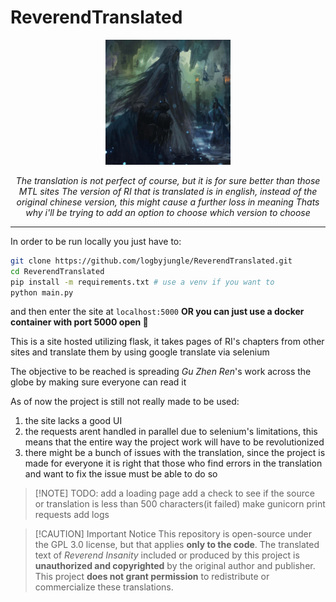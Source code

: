 # ReverendTranslated

<p align="center">
    <img src="static/icon.png" alt="Perseverance" width="200">
</p>
<p align="center">
    <i>The translation is not perfect of course, but it is for sure better than those MTL sites</i>
    <i>The version of RI that is translated is in english, instead of the original chinese version, this might cause a further loss in meaning</i>
    <i>Thats why i'll be trying to add an option to choose which version to choose</i>
</p>

---

In order to be run locally you just have to:
```sh
git clone https://github.com/logbyjungle/ReverendTranslated.git
cd ReverendTranslated
pip install -m requirements.txt # use a venv if you want to
python main.py
```
and then enter the site at `localhost:5000`
**OR you can just use a docker container with port 5000 open 🐋**

This is a site hosted utilizing flask, it takes pages of RI's chapters from other sites and translate them by using google translate via selenium

The objective to be reached is spreading *Gu Zhen Ren*'s work across the globe by making sure everyone can read it

As of now the project is still not really made to be used:
1. the site lacks a good UI
2. the requests arent handled in parallel due to selenium's limitations, this means that the entire way the project work will have to be revolutionized
3. there might be a bunch of issues with the translation, since the project is made for everyone it is right that those who find errors in the translation and want to fix the issue must be able to do so

> [!NOTE] TODO:
> add a loading page
> add a check to see if the source or translation is less than 500 characters(it failed)
> make gunicorn print requests
> add logs

> [!CAUTION] Important Notice
> This repository is open-source under the GPL 3.0 license, but that applies **only to the code**.
> The translated text of *Reverend Insanity* included or produced by this project is **unauthorized and copyrighted** by the original author and publisher. 
> This project **does not grant permission** to redistribute or commercialize these translations.

